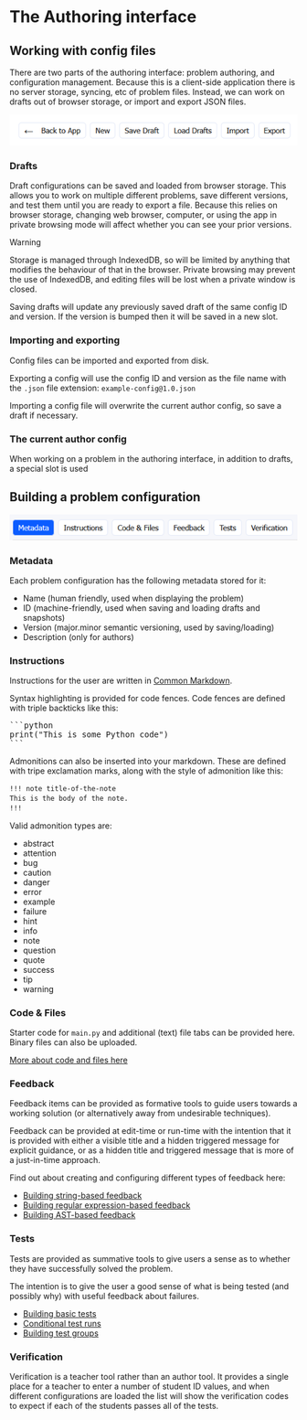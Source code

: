 # The Authoring interface

## Working with config files

There are two parts of the authoring interface: problem authoring, and
configuration management. Because this is a client-side application there
is no server storage, syncing, etc of problem files. Instead, we can
work on drafts out of browser storage, or import and export JSON files.

![Author configuration buttons](img/authoring_configs_buttons.png)

### Drafts

Draft configurations can be saved and loaded from browser storage. This
allows you to work on multiple different problems, save different versions,
and test them until you are ready to export a file. Because this relies on
browser storage, changing web browser, computer, or using the app in private
browsing mode will affect whether you can see your prior versions.

> [!WARNING]
> Storage is managed through IndexedDB, so will be limited by anything
> that modifies the behaviour of that in the browser. Private browsing may
> prevent the use of IndexedDB, and editing files will be lost when a
> private window is closed.

Saving drafts will update any previously saved draft of the same config ID
and version. If the version is bumped then it will be saved in a new slot.

### Importing and exporting

Config files can be imported and exported from disk.

Exporting a config will use the config ID and version as the file name with
the `.json` file extension: `example-config@1.0.json`

Importing a config file will overwrite the current author config, so save
a draft if necessary.

### The current author config

When working on a problem in the authoring interface, in addition to drafts,
a special slot is used

## Building a problem configuration

![Configuration categories](img/authoring_data_buttons.png)

### Metadata

Each problem configuration has the following metadata stored for it:
- Name (human friendly, used when displaying the problem)
- ID (machine-friendly, used when saving and loading drafts and snapshots)
- Version (major.minor semantic versioning, used by saving/loading)
- Description (only for authors)

### Instructions

Instructions for the user are written in [Common Markdown](https://commonmark.org/).

Syntax highlighting is provided for code fences. Code fences are defined with triple
backticks like this:

<pre>
```python
print("This is some Python code")
```
</pre>

Admonitions can also be inserted into your markdown. These are defined with tripe
exclamation marks, along with the style of admonition like this:

```txt
!!! note title-of-the-note
This is the body of the note.
!!!
```

Valid admonition types are:
- abstract
- attention
- bug
- caution
- danger
- error
- example
- failure
- hint
- info
- note
- question
- quote
- success
- tip
- warning

### Code & Files

Starter code for `main.py` and additional (text) file tabs can be provided here.
Binary files can also be uploaded.

[More about code and files here](code_and_files.md)

### Feedback

Feedback items can be provided as formative tools to guide users towards a
working solution (or alternatively away from undesirable techniques).

Feedback can be provided at edit-time or run-time with the intention that
it is provided with either a visible title and a hidden triggered message
for explicit guidance, or as a hidden title and triggered message that is
more of a just-in-time approach.

Find out about creating and configuring different types of feedback here:

- [Building string-based feedback](feedback_string.md)
- [Building regular expression-based feedback](feedback_regex.md)
- [Building AST-based feedback](feedback_ast.md)

### Tests

Tests are provided as summative tools to give users a sense as to
whether they have successfully solved the problem. 

The intention is to give the user a good sense of what is being tested
(and possibly why) with useful feedback about failures.

- [Building basic tests](tests_basics.md)
- [Conditional test runs](tests_conditional_runs.md)
- [Building test groups](tests_groups.md)

### Verification

Verification is a teacher tool rather than an author tool. It provides
a single place for a teacher to enter a number of student ID values, and
when different configurations are loaded the list will show the verification
codes to expect if each of the students passes all of the tests.